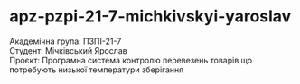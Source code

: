# apz-pzpi-21-7-michkivskyi-yaroslav

Академічна група: ПЗПІ-21-7  
Студент: Мічківський Ярослав  
Проєкт: Програмна система контролю перевезень товарів що потребують низької температури зберігання